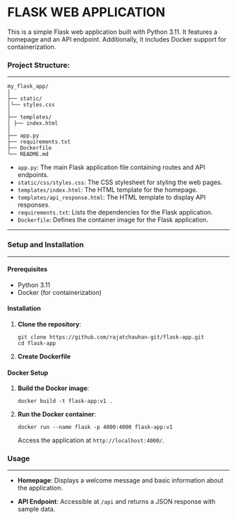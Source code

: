 # **FLASK WEB APPLICATION**

This is a simple Flask web application built with Python 3.11. It features a homepage and an API endpoint. Additionally, it includes Docker support for containerization.

### **Project Structure:**

------

```
my_flask_app/
│
├── static/
│└── styles.css
│
├── templates/
│ ├── index.html
│
├── app.py
├── requirements.txt
├── Dockerfile
└── README.md
```



- `app.py`: The main Flask application file containing routes and API endpoints.
- `static/css/styles.css`: The CSS stylesheet for styling the web pages.
- `templates/index.html`: The HTML template for the homepage.
- `templates/api_response.html`: The HTML template to display API responses.
- `requirements.txt`: Lists the dependencies for the Flask application.
- `Dockerfile`: Defines the container image for the Flask application.

------

### Setup and Installation

------

#### Prerequisites

- Python 3.11
- Docker (for containerization)

#### Installation

1. **Clone the repository**:

   ```
   git clone https://github.com/rajatchauhan-git/flask-app.git
   cd flask-app
   ```

   

2. **Create Dockerfile**
   
   

#### Docker Setup

1. **Build the Docker image**:

   ```
   docker build -t flask-app:v1 .
   ```

   

2. **Run the Docker container**:

   ```
   docker run --name flask -p 4000:4000 flask-app:v1
   ```

   

   Access the application at `http://localhost:4000/`.
   
   

### Usage

------

- **Homepage**: Displays a welcome message and basic information about the application.

- **API Endpoint**: Accessible at `/api` and returns a JSON response with sample data.
